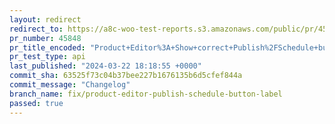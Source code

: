 ```yaml
---
layout: redirect
redirect_to: https://a8c-woo-test-reports.s3.amazonaws.com/public/pr/45848/api/index.html
pr_number: 45848
pr_title_encoded: "Product+Editor%3A+Show+correct+Publish%2FSchedule+button+label+when+timezone+is+behind+UTC+%28UTC-1%2C+UTC-4%2C+UTC-9%2C+etc.%29"
pr_test_type: api
last_published: "2024-03-22 18:18:55 +0000"
commit_sha: 63525f73c04b37bee227b1676135b6d5cfef844a
commit_message: "Changelog"
branch_name: fix/product-editor-publish-schedule-button-label
passed: true
---
```


